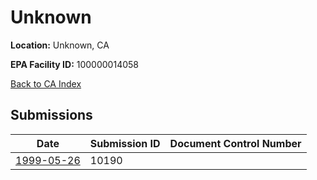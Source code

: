 # Unknown

**Location:** Unknown, CA

**EPA Facility ID:** 100000014058

[Back to CA Index](../../index.md)

## Submissions

| Date | Submission ID | Document Control Number |
|------|--------------|-------------------------|
| [1999-05-26](submissions/10190.md) | 10190 |  |
